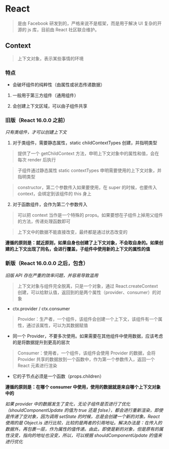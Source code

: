 # React

> 是由 Facebook 研发到的，严格来说不是框架，而是用于解决 UI 复杂的开源的 js 库，目前由 React 社区联合维护。

## Context

> 上下文对象，表示某些事情的环境

### 特点

- 会破坏组件的纯粹性（由属性或状态传递数据）

1. 一般用于第三方组件（通用组件）

2. 会创建上下文区域，可以由子组件共享

### 旧版（React 16.0.0 之前）

_只有类组件，才可以创建上下文_

1. 对于类组件，需要静态属性，static childContextTypes 创建，并指明类型

> 提供了一个 getChildContext 方法，申明上下文对象中的属性和值，会在每次 render 后执行

> 子组件通过静态属性 static contextTypes 申明需要使用的上下文对象，并指明类型

> constructor，第二个参数传入如果要使用，在 super 的时候，也要传入 context，会绑定到该组件的 this 身上

2. 对于函数组件，会作为第二个参数传入

> 可以把 context 当作是一个特殊的 props。如果要想在子组件上掉用父组件的方法，传递处理函数即可

> 上下文中的数据不能直接改变，最终都是通过状态改变的

**遵循的原则是：就近原则，如果自身也创建了上下文对象，不会取自身的。如果创建的上下文出现了同名，会进行覆盖，子组件中使用新的上下文的属性的值**

### 新版（React 16.0.0.0 之后，包含）

_旧版 API 存在严重的效率问题，并容易导致滥用_

> 上下文对象与组件完全脱离，只是一个对象，通过 React.createContext 创建，可以给默认值，返回到的是两个属性（provider、consumer）的对象

- ctx.provider / ctx.consumer

> Provider：生产者，一个组件，该组件会创建一个上下文，该组件有一个属性，通过该属性，可以为其数据赋值

- 同一个 Provider，不要多次使用。如果需要在其他组件中使用数据，应该考虑的是将数据提升到更高的层次

> Consumer：使用者，一个组件，该组件会使用 Provider 的数据，会将 Provider 共享的数据放到一个函数中，作为第一个参数传入，返回一个 React 元素进行渲染

- 它的子节点必须是一个函数（props.children）

**遵循的原则是：在哪个 consumer 中使用，使用的数据就是来自哪个上下文对象中的**

_如果 provider 中的数据发生了变化，无论子组件是否进行了优化（shouldComponentUpdate 的值为 true 还是 false），都会进行重新渲染，即使是传递了空对象，因为调用 setState 的时候，总是会创建一个新的对象。React 使用的是 Object.is 进行比较，比较的是两者的引用地址。解决办法是：在传入的数据外，再包裹一层，作为属性的值传递。由此，即使是新的对象，但是原有的属性没变，指向的地址也没变，所以，可以根据 shouldComponentUpdate 的值来进行优化_
